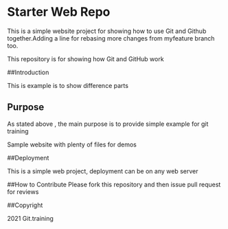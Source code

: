 # Starter Web Repo

This is a simple website project for
showing how to use Git and Github together.Adding a line for rebasing
more changes from myfeature branch too.

This repository is for showing how Git and GitHub work

##Introduction

This is example is to show difference parts 

## Purpose

As stated above , the main purpose is to provide
simple example for git training

Sample website with plenty of files for demos

##Deployment

This is a simple web project, deployment can be on any web server

##How to Contribute
Please fork this repository and then issue pull request for reviews

##Copyright

2021 Git.training